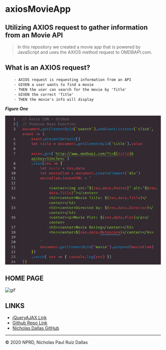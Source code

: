 # axiosMovieApp
## Utilizing AXIOS request to gather information from an Movie API

> In this repository we created a movie app that is powered by JavaScript and uses the AXIOS method request to OMDBAPI.com. 

## What is an AXIOS request? 

```
    - AXIOS request is requesting information from an API
    - GIVEN a user wants to find a movie
    - THEN the user can search for the movie by 'Title'
    - GIVEN the correct 'Title'
    - THEN the movie's info will display 

```

***Figure One***

![axios](./photos/axios.PNG)

## HOME PAGE

![gif](./photos/gif.gif)


## LINKS

- [jQueryAJAX Link](https://nicholasd-uci.github.io/axiosMovieApp/)
- [Github Repo Link](https://github.com/nicholasd-uci/axiosMovieApp)
- [Nicholas Dallas GitHub](https://github.com/nicholasd-uci)

- - -
© 2020 NPRD, Nicholas Paul Ruiz Dallas